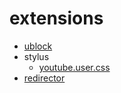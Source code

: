 # extensions
* [ublock](https://raw.githubusercontent.com/11201010/extensions/main/ublock/filter.txt)
* stylus
  * [youtube.user.css](https://github.com/11201010/extensions/raw/main/usercss/youtube.user.css)
* [redirector](https://raw.githubusercontent.com/11201010/extensions/main/redirector/redirect.json)

